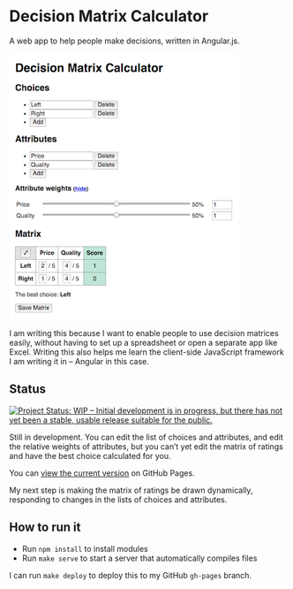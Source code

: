 # Decision Matrix Calculator

A web app to help people make decisions, written in Angular.js.

![Screenshot of the app](screenshots/screenshot_of_page_scaled_down.png)

I am writing this because I want to enable people to use decision matrices easily, without having to set up a spreadsheet or open a separate app like Excel. Writing this also helps me learn the client-side JavaScript framework I am writing it in – Angular in this case.

## Status

[![Project Status: WIP – Initial development is in progress, but there has not yet been a stable, usable release suitable for the public.](http://www.repostatus.org/badges/0.1.0/wip.svg)](http://www.repostatus.org/#wip)

Still in development. You can edit the list of choices and attributes, and edit the relative weights of attributes, but you can’t yet edit the matrix of ratings and have the best choice calculated for you.

You can [view the current version](https://roryokane.github.io/decision-matrix-calculator-angular/) on GitHub Pages.

My next step is making the matrix of ratings be drawn dynamically, responding to changes in the lists of choices and attributes.

## How to run it

* Run `npm install` to install modules
* Run `make serve` to start a server that automatically compiles files

I can run `make deploy` to deploy this to my GitHub `gh-pages` branch.
